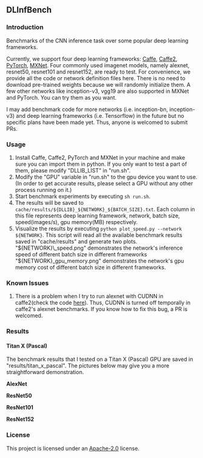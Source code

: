 ## DLInfBench

### Introduction
Benchmarks of the CNN inference task over some popular deep learning frameworks.

Currently, we support four deep learning frameworks: [Caffe](https://github.com/BVLC/caffe), [Caffe2](https://github.com/caffe2/caffe2), [PyTorch](https://github.com/pytorch/pytorch), [MXNet](https://github.com/dmlc/mxnet). Four commonly used imagenet models, namely alexnet, resnet50, resnet101 and resnet152, are ready to test. For convenience, we provide all the code or network definition files here. There is no need to download pre-trained weights because we will randomly initialize them. A few other networks like inception-v3, vgg19 are also supported in MXNet and PyTorch. You can try them as you want.

I may add benchmark code for more networks (i.e. inception-bn, inception-v3) and deep learning frameworks (i.e. Tensorflow) in the future but no specific plans have been made yet. Thus, anyone is welcomed to submit PRs.

### Usage
1. Install Caffe, Caffe2, PyTorch and MXNet in your machine and make sure you can import them in python. If you only want to test a part of them, please modify "DLLIB\_LIST" in "run.sh".
2. Modify the "GPU" variable in "run.sh" to the gpu device you want to use. (In order to get accurate results, please select a GPU without any other process running on it.)
3. Start benchmark experiments by executing `sh run.sh`.
4. The results will be saved to `cache/results/${DLLIB}_${NETWORK}_${BATCH_SIZE}.txt`. Each column in this file represents deep learning framework, network, batch size, speed(images/s), gpu memory(MB) respectively.
5. Visualize the results by executing `python plot_speed.py --network ${NETWORK}`. This script will read all the available benchmark results saved in "cache/results" and generate two plots. "${NETWORK}\_speed.png" demonstrates the network's inference speed of different batch size in different frameworks "${NETWORK}\_gpu_memory.png" demonstrates the network's gpu memory cost of different batch size in different frameworks.

### Known Issues
1. There is a problem when I try to run alexnet with CUDNN in caffe2(check the code [here](https://github.com/nicklhy/DLInfBench/blob/master/inference_caffe2.py#L214)). Thus, CUDNN is turned off temporally in caffe2's alexnet benchmarks. If you know how to fix this bug, a PR is welcomed.

### Results

#### Titan X (Pascal)
The benchmark results that I tested on a Titan X (Pascal) GPU are saved in "results/titan\_x\_pascal". The pictures below may give you a more straightforward demonstration.

**AlexNet**

**ResNet50**

**ResNet101**

**ResNet152**

### License
This project is licensed under an [Apache-2.0](LICENSE) license.
